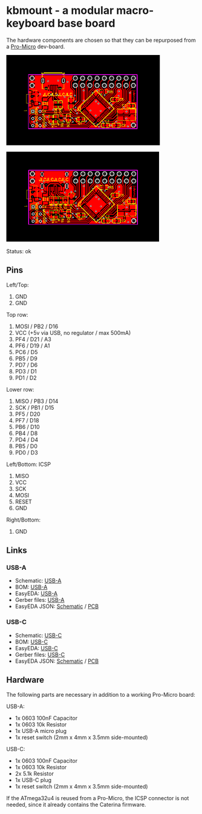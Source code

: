 # kbmount - a modular macro-keyboard base board

The hardware components are chosen so that they can be repurposed from a [Pro-Micro](https://www.sparkfun.com/products/12640) dev-board.

![](kbmount-A/board.png)

![](kbmount-C/board.png)

Status: ok

## Pins

Left/Top: 

1. GND
2. GND

Top row:

1. MOSI / PB2 / D16
2. VCC (+5v via USB, no regulator / max 500mA)
3. PF4 / D21 / A3
4. PF6 / D19 / A1
5. PC6 / D5
6. PB5 / D9
7. PD7 / D6
8. PD3 / D1
9. PD1 / D2

Lower row:

1. MISO / PB3 / D14
2. SCK / PB1 / D15
3. PF5 / D20
4. PF7 / D18
5. PB6 / D10
6. PB4 / D8
7. PD4 / D4
8. PB5 / D0
9. PD0 / D3

Left/Bottom: ICSP

1. MISO
2. VCC
3. SCK
4. MOSI
5. RESET
6. GND

Right/Bottom:

1. GND

## Links

### USB-A

* Schematic: [USB-A](kbmount-A/schematic.pdf)
* BOM: [USB-A](kbmount-A/bom.csv)
* EasyEDA: [USB-A](https://easyeda.com/editor#id=4fe9ac0ac0ab433d97261808a5d28d88)
* Gerber files: [USB-A](kbmount-A/gerber.zip)
* EasyEDA JSON: [Schematic](kbmount-A/../../2key2/easyeda-schematic.json) 
  / [PCB](kbmount-A/easyeda-pcb.json)

### USB-C

* Schematic: [USB-C](kbmount-C/schematic.pdf)
* BOM: [USB-C](kbmount-C/bom.csv)
* EasyEDA: [USB-C](https://easyeda.com/editor#id=669732bc1907417faeabc9041bedee62)
* Gerber files: [USB-C](kbmount-C/gerber.zip)
* EasyEDA JSON: [Schematic](kbmount-C/../../2key2/easyeda-schematic.json) 
  / [PCB](kbmount-C/easyeda-pcb.json)

## Hardware

The following parts are necessary in addition to a working Pro-Micro board:

USB-A:

* 1x 0603 100nF Capacitor
* 1x 0603 10k Resistor
* 1x USB-A micro plug
* 1x reset switch (2mm x 4mm x 3.5mm side-mounted)

USB-C:

* 1x 0603 100nF Capacitor
* 1x 0603 10k Resistor
* 2x 5.1k Resistor
* 1x USB-C plug
* 1x reset switch (2mm x 4mm x 3.5mm side-mounted)

If the ATmega32u4 is reused from a Pro-Micro, the ICSP connector is not needed, since it already contains the Caterina firmware.
